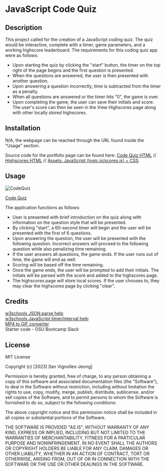 # JavaScript Code Quiz

## Description

This project called for the creation of a JavaScript coding quiz. The quiz would be interactive, complete with a timer, game parameters, and a working highscore leaderboard. The requirements for this coding quiz app were as follows: 

- Upon starting the quiz by clicking the "start" button, the timer on the top right of the page begins and the first question is presented.
- When the questions are answered, the user is then presented with another question.
- Upon answering a question incorrectly, time is subtracted from the timer as a penalty.
- When all questions are answered or the timer hits "0", the game is over.
- Upon completing the game, the user can save their initials and score. The user's score can then be seen in the View Highscores page along with other locally stored highscores.

## Installation

N/A, the webpage can be reached through the URL found inside the "Usage" section.

Source code for the portfolio page can be found here: [Code Quiz HTML](https://github.com/IVignollesJeong/code-quiz/blob/master/index.html) // [Highscores HTML](https://github.com/IVignollesJeong/code-quiz/blob/master/highscores.html) // [Assets: JavaScript (logic.js/scores.js) + CSS](https://github.com/IVignollesJeong/code-quiz/tree/master/assets).

## Usage

![CodeQuiz](https://github.com/IVignollesJeong/code-quiz/assets/131202032/5304d4fc-881a-42de-8e1a-e7e61cc21414)


[Code Quiz]()

The application functions as follows:

- User is presented with brief introduction on the quiz along with information on the question style that will be presented.
- By clicking "start", a 60-second timer will begin and the user will be presented with the first of 6 questions.
- Upon answering the question, the user will be presented with the following question. Incorrect answers will proceed to the following question while also penalizing time remaining.
- If the user answers all questions, the game ends. If the user runs out of time, the game will end as well.
- Scoring will be based off the time remaining.
- Once the game ends, the user will be prompted to add their initials. The initials will be parsed with the score and added to the highscores page.
- The highscores page will store local scores. If the user chooses to, they may clear the highscores page by clicking "clear".
## Credits

[w3schools JSON.parse help](https://www.w3schools.com/js/js_json_parse.asp) </br>
[w3schools JavaScript timer/interval help](https://www.w3schools.com/js/js_timing.asp) </br>
[MP4 to GIF converter](https://cloudconvert.com/mp4-to-gif) </br>
Starter code - OSU Bootcamp Slack

## License

MIT License

Copyright (c) [2023] [Ian Vignolles-Jeong]

Permission is hereby granted, free of charge, to any person obtaining a copy
of this software and associated documentation files (the "Software"), to deal
in the Software without restriction, including without limitation the rights
to use, copy, modify, merge, publish, distribute, sublicense, and/or sell
copies of the Software, and to permit persons to whom the Software is
furnished to do so, subject to the following conditions:

The above copyright notice and this permission notice shall be included in all
copies or substantial portions of the Software.

THE SOFTWARE IS PROVIDED "AS IS", WITHOUT WARRANTY OF ANY KIND, EXPRESS OR
IMPLIED, INCLUDING BUT NOT LIMITED TO THE WARRANTIES OF MERCHANTABILITY,
FITNESS FOR A PARTICULAR PURPOSE AND NONINFRINGEMENT. IN NO EVENT SHALL THE
AUTHORS OR COPYRIGHT HOLDERS BE LIABLE FOR ANY CLAIM, DAMAGES OR OTHER
LIABILITY, WHETHER IN AN ACTION OF CONTRACT, TORT OR OTHERWISE, ARISING FROM,
OUT OF OR IN CONNECTION WITH THE SOFTWARE OR THE USE OR OTHER DEALINGS IN THE
SOFTWARE.
